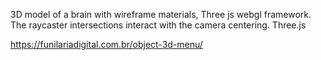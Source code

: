 3D model of a brain with wireframe materials, Three js webgl framework. The raycaster intersections interact with the camera centering.
Three.js

https://funilariadigital.com.br/object-3d-menu/
